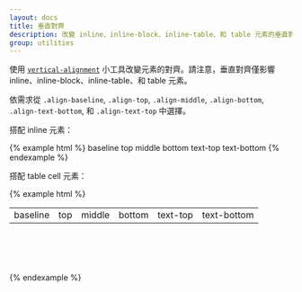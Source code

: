 ```yaml
---
layout: docs
title: 垂直對齊
description: 改變 inline、inline-block、inline-table、和 table 元素的垂直對齊。
group: utilities
---
```


使用 [`vertical-alignment`](https://developer.mozilla.org/en-US/docs/Web/CSS/vertical-align) 小工具改變元素的對齊。請注意，垂直對齊僅影響 inline、inline-block、inline-table、和 table 元素。

依需求從 `.align-baseline`, `.align-top`, `.align-middle`, `.align-bottom`, `.align-text-bottom`, 和 `.align-text-top` 中選擇。

搭配 inline 元素：

{% example html %}
<span class="align-baseline">baseline</span>
<span class="align-top">top</span>
<span class="align-middle">middle</span>
<span class="align-bottom">bottom</span>
<span class="align-text-top">text-top</span>
<span class="align-text-bottom">text-bottom</span>
{% endexample %}

搭配 table cell 元素：

{% example html %}
<table style="height: 100px;">
  <tbody>
    <tr>
      <td class="align-baseline">baseline</td>
      <td class="align-top">top</td>
      <td class="align-middle">middle</td>
      <td class="align-bottom">bottom</td>
      <td class="align-text-top">text-top</td>
      <td class="align-text-bottom">text-bottom</td>
    </tr>
  </tbody>
</table>
{% endexample %}
